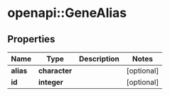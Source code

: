 # openapi::GeneAlias


## Properties
Name | Type | Description | Notes
------------ | ------------- | ------------- | -------------
**alias** | **character** |  | [optional] 
**id** | **integer** |  | [optional] 


